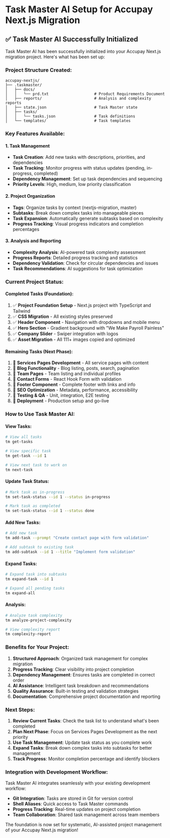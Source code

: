 # Task Master AI Setup for Accupay Next.js Migration

## ✅ Task Master AI Successfully Initialized

Task Master AI has been successfully initialized into your Accupay Next.js migration project. Here's what has been set up:

### **Project Structure Created:**

```
accupay-nextjs/
├── .taskmaster/
│   ├── docs/
│   │   └── prd.txt                    # Product Requirements Document
│   ├── reports/                       # Analysis and complexity reports
│   ├── state.json                     # Task Master state
│   ├── tasks/
│   │   └── tasks.json                 # Task definitions
│   └── templates/                     # Task templates
```

### **Key Features Available:**

#### **1. Task Management**

- **Task Creation**: Add new tasks with descriptions, priorities, and dependencies
- **Task Tracking**: Monitor progress with status updates (pending, in-progress, completed)
- **Dependency Management**: Set up task dependencies and sequencing
- **Priority Levels**: High, medium, low priority classification

#### **2. Project Organization**

- **Tags**: Organize tasks by context (nextjs-migration, master)
- **Subtasks**: Break down complex tasks into manageable pieces
- **Task Expansion**: Automatically generate subtasks based on complexity
- **Progress Tracking**: Visual progress indicators and completion percentages

#### **3. Analysis and Reporting**

- **Complexity Analysis**: AI-powered task complexity assessment
- **Progress Reports**: Detailed progress tracking and statistics
- **Dependency Validation**: Check for circular dependencies and issues
- **Task Recommendations**: AI suggestions for task optimization

### **Current Project Status:**

#### **Completed Tasks (Foundation):**

1. ✅ **Project Foundation Setup** - Next.js project with TypeScript and Tailwind
2. ✅ **CSS Migration** - All existing styles preserved
3. ✅ **Header Component** - Navigation with dropdowns and mobile menu
4. ✅ **Hero Section** - Gradient background with "We Make Payroll Painless"
5. ✅ **Company Slider** - Swiper integration with logos
6. ✅ **Asset Migration** - All 111+ images copied and optimized

#### **Remaining Tasks (Next Phase):**

1. 🔄 **Services Pages Development** - All service pages with content
2. 🔄 **Blog Functionality** - Blog listing, posts, search, pagination
3. 🔄 **Team Pages** - Team listing and individual profiles
4. 🔄 **Contact Forms** - React Hook Form with validation
5. 🔄 **Footer Component** - Complete footer with links and info
6. 🔄 **SEO Optimization** - Metadata, performance, accessibility
7. 🔄 **Testing & QA** - Unit, integration, E2E testing
8. 🔄 **Deployment** - Production setup and go-live

### **How to Use Task Master AI:**

#### **View Tasks:**

```bash
# View all tasks
tm get-tasks

# View specific task
tm get-task --id 1

# View next task to work on
tm next-task
```

#### **Update Task Status:**

```bash
# Mark task as in-progress
tm set-task-status --id 1 --status in-progress

# Mark task as completed
tm set-task-status --id 1 --status done
```

#### **Add New Tasks:**

```bash
# Add new task
tm add-task --prompt "Create contact page with form validation"

# Add subtask to existing task
tm add-subtask --id 1 --title "Implement form validation"
```

#### **Expand Tasks:**

```bash
# Expand task into subtasks
tm expand-task --id 1

# Expand all pending tasks
tm expand-all
```

#### **Analysis:**

```bash
# Analyze task complexity
tm analyze-project-complexity

# View complexity report
tm complexity-report
```

### **Benefits for Your Project:**

1. **Structured Approach**: Organized task management for complex migration
2. **Progress Tracking**: Clear visibility into project completion
3. **Dependency Management**: Ensures tasks are completed in correct order
4. **AI Assistance**: Intelligent task breakdown and recommendations
5. **Quality Assurance**: Built-in testing and validation strategies
6. **Documentation**: Comprehensive project documentation and reporting

### **Next Steps:**

1. **Review Current Tasks**: Check the task list to understand what's been completed
2. **Plan Next Phase**: Focus on Services Pages Development as the next priority
3. **Use Task Management**: Update task status as you complete work
4. **Expand Tasks**: Break down complex tasks into subtasks for better management
5. **Track Progress**: Monitor completion percentage and identify blockers

### **Integration with Development Workflow:**

Task Master AI integrates seamlessly with your existing development workflow:

- **Git Integration**: Tasks are stored in Git for version control
- **Shell Aliases**: Quick access to Task Master commands
- **Progress Tracking**: Real-time updates on project completion
- **Team Collaboration**: Shared task management across team members

The foundation is now set for systematic, AI-assisted project management of your Accupay Next.js migration!

